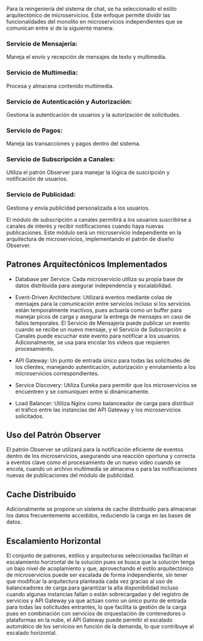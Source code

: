 Para la reingeniería del sistema de chat, se ha seleccionado el estilo arquitectónico de microservicios. Este enfoque permite dividir las funcionalidades del monolito en microservicios independientes que se comunican entre sí de la siguiente manera: 

 

### Servicio de Mensajería:
Maneja el envío y recepción de mensajes de texto y multimedia. 

### Servicio de Multimedia: 
Procesa y almacena contenido multimedia. 

### Servicio de Autenticación y Autorización:
Gestiona la autenticación de usuarios y la autorización de solicitudes. 

### Servicio de Pagos:
Maneja las transacciones y pagos dentro del sistema. 

### Servicio de Subscripción a Canales:
Utiliza el patrón Observer para manejar la lógica de suscripción y notificación de usuarios. 

### Servicio de Publicidad:
Gestiona y envía publicidad personalizada a los usuarios. 

El módulo de subscripción a canales permitirá a los usuarios suscribirse a canales de interés y recibir notificaciones cuando haya nuevas publicaciones. Este módulo será un microservicio independiente en la arquitectura de microservicios, implementando el patrón de diseño Observer. 

 

## Patrones Arquitectónicos Implementados 

* Database per Service: Cada microservicio utiliza su propia base de datos distribuida para asegurar independencia y escalabilidad. 

* Event-Driven Architecture: Utilizará eventos mediante colas de mensajes para la comunicación entre servicios incluso si los servicios están temporalmente inactivos, pues actuaría como un buffer para manejar picos de carga y asegurar la entrega de mensajes en caso de fallos temporales. El Servicio de Mensajería puede publicar un evento cuando se recibe un nuevo mensaje, y el Servicio de Subscripción a Canales puede escuchar este evento para notificar a los usuarios. Adicionalmente, se usa para encolar los videos que requieren procesamiento. 

* API Gateway: Un punto de entrada único para todas las solicitudes de los clientes, manejando autenticación, autorización y enrutamiento a los microservicios correspondientes. 

* Service Discovery: Utiliza Eureka para permitir que los microservicios se encuentren y se comuniquen entre sí dinámicamente. 

* Load Balancer: Utiliza Nginx como balanceador de carga para distribuir el tráfico entre las instancias del API Gateway y los microservicios solicitados. 

 

## Uso del Patrón Observer 

El patrón Observer se utilizará para la notificación eficiente de eventos dentro de los microservicios, asegurando una reacción oportuna y correcta a eventos clave como el procesamiento de un nuevo video cuando se encola, cuando un archivo multimedia se almacena o para las notificaciones nuevas de publicaciones del módulo de publicidad. 

 

 

## Cache Distribuido 

Adicionalmente se propone un sistema de cache distribuido para almacenar los datos frecuentemente accedidos, reduciendo la carga en las bases de datos. 

 

## Escalamiento Horizontal 

El conjunto de patrones, estilos y arquitecturas seleccionadas facilitan el escalamiento horizontal de la solución pues se busca que la solución tenga un bajo nivel de acoplamiento y que, aprovechando el estilo arquitectónico de microservicios puede ser escalada de forma independiente, sin tener que modificar la arquitectura planteada cada vez gracias al uso de balanceadores de carga para garantizar la alta disponibilidad incluso cuando algunas instancias fallan o están sobrecargadas  y del registro de servicios y API Gateway ya que actúan como un único punto de entrada para todas las solicitudes entrantes, lo que facilita la gestión de la carga pues en combinación con servicios de orquestación de contenedores o plataformas en la nube, el API Gateway puede permitir el escalado automático de los servicios en función de la demanda, lo que contribuye al escalado horizontal. 
